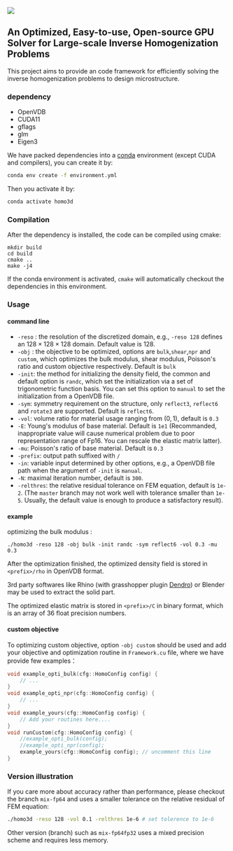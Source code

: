 ![](https://s2.loli.net/2023/06/13/pIOTzngcB4blmN8.png)
## An Optimized, Easy-to-use, Open-source GPU Solver for Large-scale Inverse Homogenization Problems

This project aims to provide an code framework for efficiently solving the inverse homogenization problems to design microstructure.  

### dependency

* OpenVDB
* CUDA11
* gflags
* glm
* Eigen3

We have packed dependencies into a [conda](https://docs.conda.io/en/latest/miniconda.html) environment (except CUDA  and compilers), you can create it by:

```bash
conda env create -f environment.yml
```

Then you activate it by:

```bash
conda activate homo3d
```



### Compilation

After the dependency is installed, the code can be compiled using cmake:

```shell
mkdir build
cd build
cmake ..
make -j4
```

If the conda environment is activated, `cmake` will automatically checkout the dependencies in this environment.



### Usage

#### command line

* `-reso` : the resolution of the discretized domain, e.g., `-reso 128` defines an $128\times128\times128$ domain. Default value is 128.
* `-obj` : the objective to be optimized, options are `bulk`,`shear`,`npr` and `custom`, which optimizes the bulk modulus, shear modulus, Poisson's ratio and custom objective respectively. Default is `bulk`
* `-init`: the method for initializing the density field, the common and default option is `randc`, which set the initialization via  a set of trigonometric function basis. You can set this option to `manual` to set the initialization from a OpenVDB file.
* `-sym`: symmetry requirement on the structure, only `reflect3`, `reflect6` and `rotate3` are supported. Default is `reflect6`.
* `-vol`: volume ratio for material usage ranging from $(0,1)$, default is `0.3`
* `-E`: Young's  modulus of base material. Default is `1e1` (Recommanded, inappropriate value will cause numerical problem due to poor representation range of Fp16. You can rescale the elastic matrix latter).
* `-mu`: Poisson's ratio of base material. Default is `0.3`
* `-prefix`: output path suffixed with `/` 
* `-in`: variable input determined by other options, e.g., a OpenVDB file path when the argument of `-init` is `manual`.
* `-N`: maximal iteration number, default is `300`.
* `-relthres`: the relative residual tolerance on FEM equation, default is `1e-2`. (The `master` branch may not work well with tolerance smaller than `1e-5`. Usually, the default value is enough to produce a satisfactory result).



#### example

optimizing the bulk modulus :

```shell
./homo3d -reso 128 -obj bulk -init randc -sym reflect6 -vol 0.3 -mu 0.3
```

After the optimization finished, the optimized density field is stored in `<prefix>/rho` in OpenVDB format.

3rd party softwares like Rhino (with grasshopper plugin [Dendro](https://www.food4rhino.com/en/app/dendro)) or Blender may be used to extract the solid part.

The optimized elastic matrix is stored in `<prefix>/C` in binary format, which is an array of 36 float precision numbers.



#### custom objective

To optimizing custom objective, option `-obj custom` should be used and add your objective and optimization routine in `Framework.cu` file, where we have provide few examples：

```cpp
void example_opti_bulk(cfg::HomoConfig config) {
    // ...
}
void example_opti_npr(cfg::HomoConfig config) {
    // ...
}
void example_yours(cfg::HomoConfig config) {
	// Add your routines here....
}
void runCustom(cfg::HomoConfig config) {
	//example_opti_bulk(config);
	//example_opti_npr(config);
	example_yours(cfg::HomoConfig config); // uncomment this line
}
```





### Version illustration

If you care more about accuracy rather than performance, please checkout the branch `mix-fp64` and uses a smaller tolerance on  the relative residual of FEM equation:

```bash
./homo3d -reso 128 -vol 0.1 -relthres 1e-6 # set tolerence to 1e-6
```



Other version (branch) such as `mix-fp64fp32` uses a mixed precision scheme and requires less memory.



